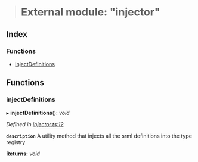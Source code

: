 > # External module: "injector"

## Index

### Functions

* [injectDefinitions](_injector_.md#injectdefinitions)

## Functions

###  injectDefinitions

▸ **injectDefinitions**(): *void*

*Defined in [injector.ts:12](https://github.com/polkadot-js/api/blob/b2102d9/packages/types/src/injector.ts#L12)*

**`description`** A utility method that injects all the srml definitions into the type registry

**Returns:** *void*